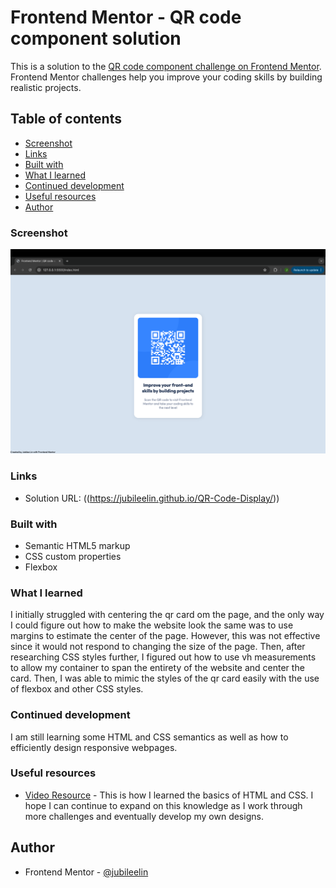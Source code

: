 # Frontend Mentor - QR code component solution

This is a solution to the [QR code component challenge on Frontend Mentor](https://www.frontendmentor.io/challenges/qr-code-component-iux_sIO_H). Frontend Mentor challenges help you improve your coding skills by building realistic projects. 

## Table of contents

  - [Screenshot](#screenshot)
  - [Links](#links)
  - [Built with](#built-with)
  - [What I learned](#what-i-learned)
  - [Continued development](#continued-development)
  - [Useful resources](#useful-resources)
- [Author](#author)

### Screenshot

![](./qr-code-screenshot.png)

### Links

- Solution URL: ((https://jubileelin.github.io/QR-Code-Display/))

### Built with

- Semantic HTML5 markup
- CSS custom properties
- Flexbox

### What I learned

I initially struggled with centering the qr card om the page, and the only way I could figure out how to make the website look the same was to use margins to estimate the center of the page. However, this was not effective since it would not respond to changing the size of the page. Then, after researching CSS styles further, I figured out how to use vh measurements to allow my container to span the entirety of the website and center the card. 
Then, I was able to mimic the styles of the qr card easily with the use of flexbox and other CSS styles. 

### Continued development

I am still learning some HTML and CSS semantics as well as how to efficiently design responsive webpages. 

### Useful resources

- [Video Resource](https://youtu.be/G3e-cpL7ofc?si=k_37wGK1nX8Mj4BM) - This is how I learned the basics of HTML and CSS. I hope I can continue to expand on this knowledge as I work through more challenges and eventually develop my own designs.

## Author
- Frontend Mentor - [@jubileelin](https://www.frontendmentor.io/profile/jubileelin)

